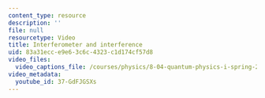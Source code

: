 ```yaml
---
content_type: resource
description: ''
file: null
resourcetype: Video
title: Interferometer and interference
uid: 83a31ecc-e9e6-3c6c-4323-c1d174cf57d8
video_files:
  video_captions_file: /courses/physics/8-04-quantum-physics-i-spring-2016/video-lectures/part-1/interferometer-and-interference/37-GdFJGSXs.vtt
video_metadata:
  youtube_id: 37-GdFJGSXs
---
```

